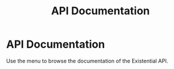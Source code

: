﻿---
uid: index.md
title: API Documentation
---
# API Documentation
Use the menu to browse the documentation of the Existential API.
